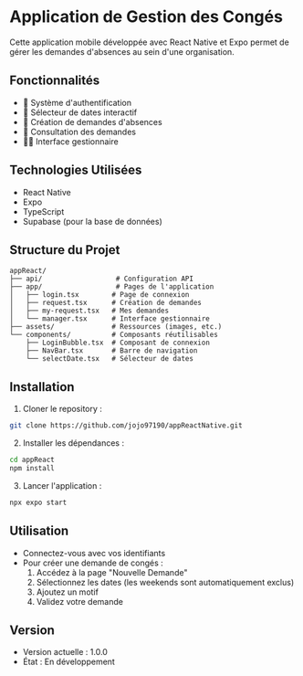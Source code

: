 # Application de Gestion des Congés

Cette application mobile développée avec React Native et Expo permet de gérer les demandes d'absences au sein d'une organisation.

## Fonctionnalités

- 🔐 Système d'authentification
- 📅 Sélecteur de dates interactif
- 📝 Création de demandes d'absences
- 👀 Consultation des demandes
- 👨‍💼 Interface gestionnaire

## Technologies Utilisées

- React Native
- Expo
- TypeScript
- Supabase (pour la base de données)

## Structure du Projet

```
appReact/
├── api/                  # Configuration API
├── app/                  # Pages de l'application
│   ├── login.tsx        # Page de connexion
│   ├── request.tsx      # Création de demandes
│   ├── my-request.tsx   # Mes demandes
│   └── manager.tsx      # Interface gestionnaire
├── assets/              # Ressources (images, etc.)
└── components/          # Composants réutilisables
    ├── LoginBubble.tsx  # Composant de connexion
    ├── NavBar.tsx       # Barre de navigation
    └── selectDate.tsx   # Sélecteur de dates
```

## Installation

1. Cloner le repository :
```bash
git clone https://github.com/jojo97190/appReactNative.git
```

2. Installer les dépendances :
```bash
cd appReact
npm install
```

3. Lancer l'application :
```bash
npx expo start
```

## Utilisation

- Connectez-vous avec vos identifiants
- Pour créer une demande de congés :
  1. Accédez à la page "Nouvelle Demande"
  2. Sélectionnez les dates (les weekends sont automatiquement exclus)
  3. Ajoutez un motif
  4. Validez votre demande

## Version

- Version actuelle : 1.0.0
- État : En développement
